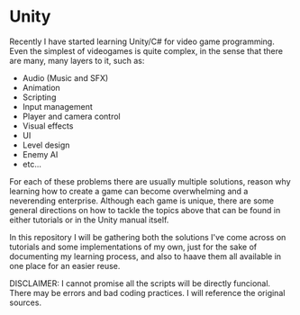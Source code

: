 # Unity

Recently I have started learning Unity/C# for video game programming. Even the simplest of videogames is quite complex, in the sense that there are many, many layers to it, such as:

- Audio (Music and SFX)
- Animation
- Scripting
- Input management
- Player and camera control
- Visual effects
- UI
- Level design
- Enemy AI
- etc...

For each of these problems there are usually multiple solutions, reason why learning how to create a game can become overwhelming and a neverending enterprise. 
Although each game is unique, there are some general directions on how to tackle the topics above that can be found in either tutorials or in the Unity manual itself. 

In this repository I will be gathering both the solutions I've come across on tutorials and some implementations of my own, just for the sake of documenting my learning process, and also to haave them all available in one place for an easier reuse.

DISCLAIMER: I cannot promise all the scripts will be directly funcional. There may be errors and bad coding practices. I will reference the original sources.
